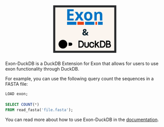 <h1 align="center">
    <img src=".github/Duckdb+Exon.svg" width="200px" alt="exon-duckdb" />
</h1>

Exon-DuckDB is a DuckDB Extension for Exon that allows for users to use exon functionality through DuckDB.

For example, you can use the following query count the sequences in a FASTA file:

```sql
LOAD exon;

SELECT COUNT(*)
FROM read_fasta('file.fasta');
```

You can read more about how to use Exon-DuckDB in the [documentation](https://www.wheretrue.dev/docs/exon/exondb/).
